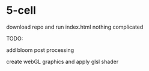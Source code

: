 # 5-cell

download repo and run index.html nothing complicated

TODO:

add bloom post processing

create webGL graphics and apply glsl shader
